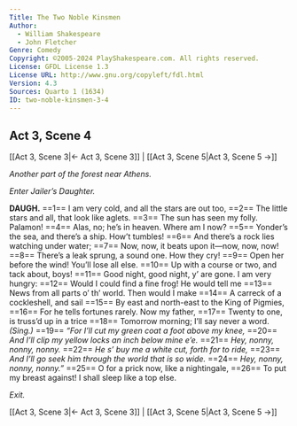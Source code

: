 ```yaml
---
Title: The Two Noble Kinsmen
Author: 
  - William Shakespeare
  - John Fletcher
Genre: Comedy
Copyright: ©2005-2024 PlayShakespeare.com. All rights reserved.
License: GFDL License 1.3
License URL: http://www.gnu.org/copyleft/fdl.html
Version: 4.3
Sources: Quarto 1 (1634)
ID: two-noble-kinsmen-3-4
---
```


## Act 3, Scene 4
[[Act 3, Scene 3|← Act 3, Scene 3]] | [[Act 3, Scene 5|Act 3, Scene 5 →]]

*Another part of the forest near Athens.*

*Enter Jailer’s Daughter.*

**DAUGH.**
==1== I am very cold, and all the stars are out too,
==2== The little stars and all, that look like aglets.
==3== The sun has seen my folly. Palamon!
==4== Alas, no; he’s in heaven. Where am I now?
==5== Yonder’s the sea, and there’s a ship. How’t tumbles!
==6== And there’s a rock lies watching under water;
==7== Now, now, it beats upon it—now, now, now!
==8== There’s a leak sprung, a sound one. How they cry!
==9== Open her before the wind! You’ll lose all else.
==10== Up with a course or two, and tack about, boys!
==11== Good night, good night, y’ are gone. I am very hungry:
==12== Would I could find a fine frog! He would tell me
==13== News from all parts o’ th’ world. Then would I make
==14== A carreck of a cockleshell, and sail
==15== By east and north-east to the King of Pigmies,
==16== For he tells fortunes rarely. Now my father,
==17== Twenty to one, is truss’d up in a trice
==18== Tomorrow morning; I’ll say never a word.
*(Sing.)*
==19== *“For I’ll cut my green coat a foot above my knee,*
==20== *And I’ll clip my yellow locks an inch below mine e’e.*
==21== *Hey, nonny, nonny, nonny.*
==22== *He s’ buy me a white cut, forth for to ride,*
==23== *And I’ll go seek him through the world that is so wide.*
==24== *Hey, nonny, nonny, nonny.”*
==25== O for a prick now, like a nightingale,
==26== To put my breast against! I shall sleep like a top else.

*Exit.*

[[Act 3, Scene 3|← Act 3, Scene 3]] | [[Act 3, Scene 5|Act 3, Scene 5 →]]